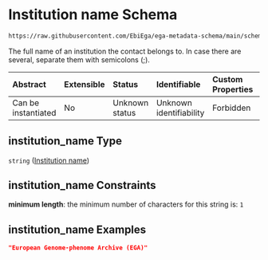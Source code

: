 # Institution name Schema

```txt
https://raw.githubusercontent.com/EbiEga/ega-metadata-schema/main/schemas/EGA.common-definitions.json#/definitions/contact_details/properties/institution_name
```

The full name of an institution the contact belongs to. In case there are several, separate them with semicolons (;).

| Abstract            | Extensible | Status         | Identifiable            | Custom Properties | Additional Properties | Access Restrictions | Defined In                                                                                           |
| :------------------ | :--------- | :------------- | :---------------------- | :---------------- | :-------------------- | :------------------ | :--------------------------------------------------------------------------------------------------- |
| Can be instantiated | No         | Unknown status | Unknown identifiability | Forbidden         | Allowed               | none                | [EGA.common-definitions.json\*](../../../schemas/EGA.common-definitions.json "open original schema") |

## institution\_name Type

`string` ([Institution name](ega-12-definitions-contact-details-properties-institution-name.md))

## institution\_name Constraints

**minimum length**: the minimum number of characters for this string is: `1`

## institution\_name Examples

```json
"European Genome-phenome Archive (EGA)"
```
